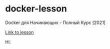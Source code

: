 # docker-lesson

Docker для Начинающих - Полный Курс [2021]

[Link to lesson](https://www.youtube.com/watch?v=n9uCgUzfeRQ&t=4s)

Hi.
